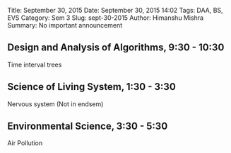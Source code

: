 Title: September 30, 2015
Date: September 30, 2015 14:02
Tags: DAA, BS, EVS
Category: Sem 3
Slug: sept-30-2015
Author: Himanshu Mishra
Summary: No important announcement

## Design and Analysis of Algorithms, 9:30 - 10:30

Time interval trees

## Science of Living System, 1:30 - 3:30

Nervous system (Not in endsem)

## Environmental Science, 3:30 - 5:30

Air Pollution